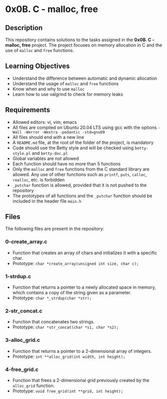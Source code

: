 # 0x0B. C - malloc, free

## Description
This repository contains solutions to the tasks assigned in the **0x0B. C - malloc, free** project. The project focuses on memory allocation in C and the use of `malloc` and `free` functions.

## Learning Objectives
- Understand the difference between automatic and dynamic allocation
- Understand the usage of `malloc` and `free` functions
- Know when and why to use `malloc`
- Learn how to use valgrind to check for memory leaks

## Requirements
- Allowed editors: vi, vim, emacs
- All files are compiled on Ubuntu 20.04 LTS using gcc with the options `-Wall -Werror -Wextra -pedantic -std=gnu89`
- All files should end with a new line
- A `README.md` file, at the root of the folder of the project, is mandatory
- Code should use the Betty style and will be checked using `betty-style.pl` and `betty-doc.pl`
- Global variables are not allowed
- Each function should have no more than 5 functions
- Only the `malloc` and `free` functions from the C standard library are allowed. Any use of other functions such as `printf`, `puts`, `calloc`, `realloc`, etc. is forbidden
- `_putchar` function is allowed, provided that it is not pushed to the repository
- The prototypes of all functions and the `_putchar` function should be included in the header file `main.h`

## Files
The following files are present in the repository:

### 0-create_array.c
- Function that creates an array of chars and initializes it with a specific char.
- Prototype: `char *create_array(unsigned int size, char c);`

### 1-strdup.c
- Function that returns a pointer to a newly allocated space in memory, which contains a copy of the string given as a parameter.
- Prototype: `char *_strdup(char *str);`

### 2-str_concat.c
- Function that concatenates two strings.
- Prototype: `char *str_concat(char *s1, char *s2);`

### 3-alloc_grid.c
- Function that returns a pointer to a 2-dimensional array of integers.
- Prototype: `int **alloc_grid(int width, int height);`

### 4-free_grid.c
- Function that frees a 2-dimensional grid previously created by the `alloc_grid` function.
- Prototype: `void free_grid(int **grid, int height);`


